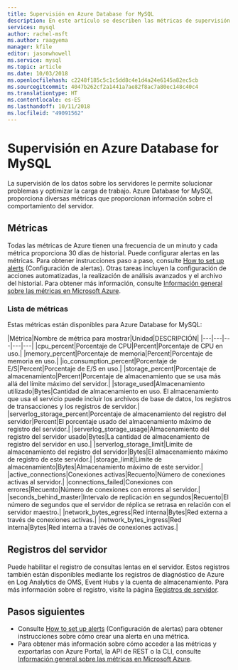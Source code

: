 ```yaml
---
title: Supervisión en Azure Database for MySQL
description: En este artículo se describen las métricas de supervisión y alerta de Azure Database for MySQL, incluidas las estadísticas de CPU, almacenamiento y conexión.
services: mysql
author: rachel-msft
ms.author: raagyema
manager: kfile
editor: jasonwhowell
ms.service: mysql
ms.topic: article
ms.date: 10/03/2018
ms.openlocfilehash: c2248f185c5c1c5dd8c4e1d4a24e6145a82ec5cb
ms.sourcegitcommit: 4047b262cf2a1441a7ae82f8ac7a80ec148c40c4
ms.translationtype: HT
ms.contentlocale: es-ES
ms.lasthandoff: 10/11/2018
ms.locfileid: "49091562"
---
```

# <a name="monitoring-in-azure-database-for-mysql"></a>Supervisión en Azure Database for MySQL
La supervisión de los datos sobre los servidores le permite solucionar problemas y optimizar la carga de trabajo. Azure Database for MySQL proporciona diversas métricas que proporcionan información sobre el comportamiento del servidor.

## <a name="metrics"></a>Métricas
Todas las métricas de Azure tienen una frecuencia de un minuto y cada métrica proporciona 30 días de historial. Puede configurar alertas en las métricas. Para obtener instrucciones paso a paso, consulte [How to set up alerts](howto-alert-on-metric.md) (Configuración de alertas). Otras tareas incluyen la configuración de acciones automatizadas, la realización de análisis avanzados y el archivo del historial. Para obtener más información, consulte [Información general sobre las métricas en Microsoft Azure](../monitoring-and-diagnostics/monitoring-overview-metrics.md).

### <a name="list-of-metrics"></a>Lista de métricas
Estas métricas están disponibles para Azure Database for MySQL:

|Métrica|Nombre de métrica para mostrar|Unidad|DESCRIPCIÓN|
|---|---|---|---|---|
|cpu_percent|Porcentaje de CPU|Percent|Porcentaje de CPU en uso.|
|memory_percent|Porcentaje de memoria|Percent|Porcentaje de memoria en uso.|
|io_consumption_percent|Porcentaje de E/S|Percent|Porcentaje de E/S en uso.|
|storage_percent|Porcentaje de almacenamiento|Percent|Porcentaje de almacenamiento que se usa más allá del límite máximo del servidor.|
|storage_used|Almacenamiento utilizado|Bytes|Cantidad de almacenamiento en uso. El almacenamiento que usa el servicio puede incluir los archivos de base de datos, los registros de transacciones y los registros de servidor.|
|serverlog_storage_percent|Porcentaje de almacenamiento del registro del servidor|Percent|El porcentaje usado del almacenamiento máximo de registro del servidor.|
|serverlog_storage_usage|Almacenamiento del registro del servidor usado|Bytes|La cantidad de almacenamiento de registro del servidor en uso.|
|serverlog_storage_limit|Límite de almacenamiento del registro del servidor|Bytes|El almacenamiento máximo de registro de este servidor.|
|storage_limit|Límite de almacenamiento|Bytes|Almacenamiento máximo de este servidor.|
|active_connections|Conexiones activas|Recuento|Número de conexiones activas al servidor.|
|connections_failed|Conexiones con errores|Recuento|Número de conexiones con errores al servidor.|
|seconds_behind_master|Intervalo de replicación en segundos|Recuento|El número de segundos que el servidor de réplica se retrasa en relación con el servidor maestro.|
|network_bytes_egress|Red interna|Bytes|Red externa a través de conexiones activas.|
|network_bytes_ingress|Red interna|Bytes|Red interna a través de conexiones activas.|

## <a name="server-logs"></a>Registros del servidor
Puede habilitar el registro de consultas lentas en el servidor. Estos registros también están disponibles mediante los registros de diagnóstico de Azure en Log Analytics de OMS, Event Hubs y la cuenta de almacenamiento. Para más información sobre el registro, visite la página [Registros de servidor](concepts-server-logs.md).

## <a name="next-steps"></a>Pasos siguientes
- Consulte [How to set up alerts](howto-alert-on-metric.md) (Configuración de alertas) para obtener instrucciones sobre cómo crear una alerta en una métrica.
- Para obtener más información sobre cómo acceder a las métricas y exportarlas con Azure Portal, la API de REST o la CLI, consulte [Información general sobre las métricas en Microsoft Azure](../monitoring-and-diagnostics/monitoring-overview-metrics.md).

